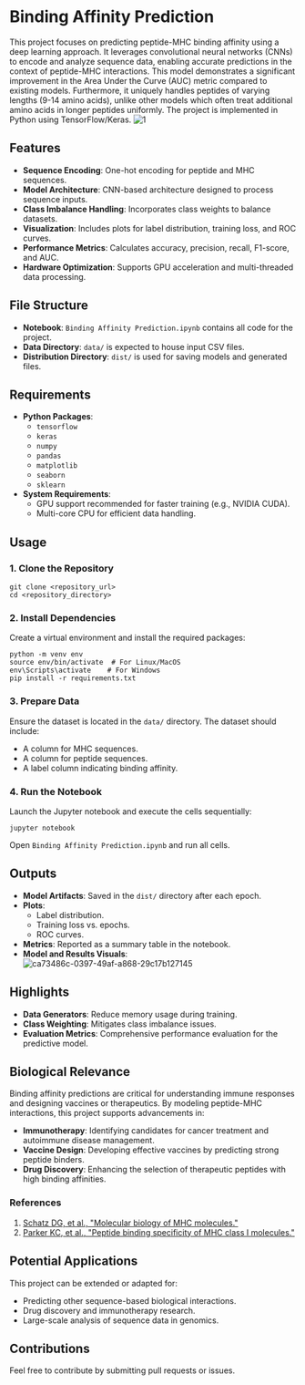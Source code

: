 # Binding Affinity Prediction

This project focuses on predicting peptide-MHC binding affinity using a deep learning approach. It leverages convolutional neural networks (CNNs) to encode and analyze sequence data, enabling accurate predictions in the context of peptide-MHC interactions. This model demonstrates a significant improvement in the Area Under the Curve (AUC) metric compared to existing models. Furthermore, it uniquely handles peptides of varying lengths (9-14 amino acids), unlike other models which often treat additional amino acids in longer peptides uniformly. The project is implemented in Python using TensorFlow/Keras.
![1](https://github.com/nargessangaranipour/BindingAffinityPrediction/assets/113282317/0ddffa6a-2430-435b-b9fa-8f715e3aa6ad)

## Features

- **Sequence Encoding**: One-hot encoding for peptide and MHC sequences.
- **Model Architecture**: CNN-based architecture designed to process sequence inputs.
- **Class Imbalance Handling**: Incorporates class weights to balance datasets.
- **Visualization**: Includes plots for label distribution, training loss, and ROC curves.
- **Performance Metrics**: Calculates accuracy, precision, recall, F1-score, and AUC.
- **Hardware Optimization**: Supports GPU acceleration and multi-threaded data processing.

## File Structure

- **Notebook**: `Binding Affinity Prediction.ipynb` contains all code for the project.
- **Data Directory**: `data/` is expected to house input CSV files.
- **Distribution Directory**: `dist/` is used for saving models and generated files.

## Requirements

- **Python Packages**:
  - `tensorflow`
  - `keras`
  - `numpy`
  - `pandas`
  - `matplotlib`
  - `seaborn`
  - `sklearn`
- **System Requirements**:
  - GPU support recommended for faster training (e.g., NVIDIA CUDA).
  - Multi-core CPU for efficient data handling.

## Usage

### 1. Clone the Repository
```
git clone <repository_url>
cd <repository_directory>
```

### 2. Install Dependencies
Create a virtual environment and install the required packages:
```
python -m venv env
source env/bin/activate  # For Linux/MacOS
env\Scripts\activate    # For Windows
pip install -r requirements.txt
```

### 3. Prepare Data
Ensure the dataset is located in the `data/` directory. The dataset should include:
- A column for MHC sequences.
- A column for peptide sequences.
- A label column indicating binding affinity.

### 4. Run the Notebook
Launch the Jupyter notebook and execute the cells sequentially:
```
jupyter notebook
```
Open `Binding Affinity Prediction.ipynb` and run all cells.

## Outputs

- **Model Artifacts**: Saved in the `dist/` directory after each epoch.
- **Plots**:
  - Label distribution.
  - Training loss vs. epochs.
  - ROC curves.
- **Metrics**: Reported as a summary table in the notebook.
- **Model and Results Visuals**: ![ca73486c-0397-49af-a868-29c17b127145](https://github.com/user-attachments/assets/5c4c756d-1e6d-4181-a84d-5be09d29e577)


## Highlights

- **Data Generators**: Reduce memory usage during training.
- **Class Weighting**: Mitigates class imbalance issues.
- **Evaluation Metrics**: Comprehensive performance evaluation for the predictive model.

## Biological Relevance
Binding affinity predictions are critical for understanding immune responses and designing vaccines or therapeutics. By modeling peptide-MHC interactions, this project supports advancements in:

- **Immunotherapy**: Identifying candidates for cancer treatment and autoimmune disease management.
- **Vaccine Design**: Developing effective vaccines by predicting strong peptide binders.
- **Drug Discovery**: Enhancing the selection of therapeutic peptides with high binding affinities.

### References
1. [Schatz DG, et al., "Molecular biology of MHC molecules."](https://www.ncbi.nlm.nih.gov/pubmed/)
2. [Parker KC, et al., "Peptide binding specificity of MHC class I molecules."](https://www.ncbi.nlm.nih.gov/pubmed/)

## Potential Applications
This project can be extended or adapted for:
- Predicting other sequence-based biological interactions.
- Drug discovery and immunotherapy research.
- Large-scale analysis of sequence data in genomics.

## Contributions
Feel free to contribute by submitting pull requests or issues.


